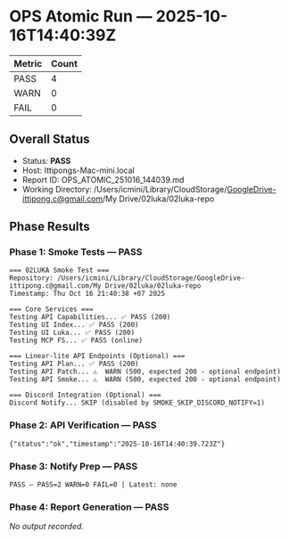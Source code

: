 # OPS Atomic Run — 2025-10-16T14:40:39Z

| Metric | Count |
| ------ | ----- |
| PASS | 4 |
| WARN | 0 |
| FAIL | 0 |

## Overall Status

- Status: **PASS**
- Host: Ittipongs-Mac-mini.local
- Report ID: OPS_ATOMIC_251016_144039.md
- Working Directory: /Users/icmini/Library/CloudStorage/GoogleDrive-ittipong.c@gmail.com/My Drive/02luka/02luka-repo

## Phase Results

### Phase 1: Smoke Tests — PASS

```
=== 02LUKA Smoke Test ===
Repository: /Users/icmini/Library/CloudStorage/GoogleDrive-ittipong.c@gmail.com/My Drive/02luka/02luka-repo
Timestamp: Thu Oct 16 21:40:38 +07 2025

=== Core Services ===
Testing API Capabilities... ✅ PASS (200)
Testing UI Index... ✅ PASS (200)
Testing UI Luka... ✅ PASS (200)
Testing MCP FS... ✅ PASS (online)

=== Linear-lite API Endpoints (Optional) ===
Testing API Plan... ✅ PASS (200)
Testing API Patch... ⚠️  WARN (500, expected 200 - optional endpoint)
Testing API Smoke... ⚠️  WARN (500, expected 200 - optional endpoint)

=== Discord Integration (Optional) ===
Discord Notify... SKIP (disabled by SMOKE_SKIP_DISCORD_NOTIFY=1)
```

### Phase 2: API Verification — PASS

```
{"status":"ok","timestamp":"2025-10-16T14:40:39.723Z"}
```

### Phase 3: Notify Prep — PASS

```
PASS — PASS=2 WARN=0 FAIL=0 | Latest: none
```

### Phase 4: Report Generation — PASS

_No output recorded._
